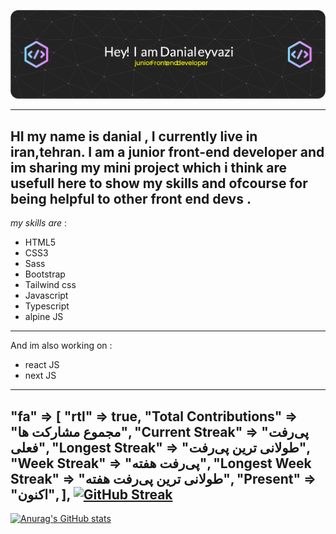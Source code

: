 ![GitHub Readme](https://github.com/danialeyz/danialeyz/blob/main/github-header-image-3.png)

-------------------
HI my name is danial , I currently live in iran,tehran. I am a junior front-end developer and im sharing my mini project which i think are usefull here to show my skills and ofcourse for being helpful to other front end devs .
-----
*my skills are* :
- HTML5
- CSS3
- Sass
- Bootstrap
- Tailwind css
- Javascript 
- Typescript 
- alpine JS
------------------
And im also working on :
-  react JS 
-  next JS
----------------
  "fa" => [
        "rtl" => true,
        "Total Contributions" => "مجموع مشارکت ها",
        "Current Streak" => "پی‌رفت فعلی",
        "Longest Streak" => "طولانی ترین پی‌رفت",
        "Week Streak" => "پی‌رفت هفته",
        "Longest Week Streak" => "طولانی ترین پی‌رفت هفته",
        "Present" => "اکنون",
    ],
[![GitHub Streak](https://streak-stats.demolab.com/?user=danialeyz)](https://git.io/streak-stats)
--------
[![Anurag's GitHub stats](https://github-readme-stats.vercel.app/api?username=danialeyz)](https://github.com/anuraghazra/github-readme-stats)

